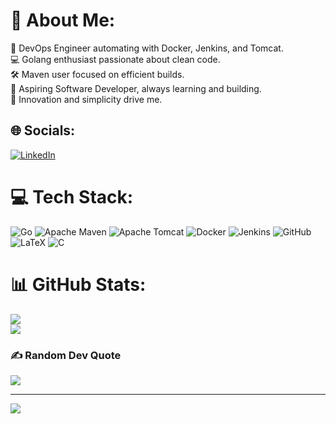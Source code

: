 # 💫 About Me:
 🚀 DevOps Engineer automating with Docker, Jenkins, and Tomcat.<br> 💻 Golang enthusiast passionate about clean code.<br> 🛠️ Maven user focused on efficient builds.<br> 🌱 Aspiring Software Developer, always learning and building.<br> 🎯 Innovation and simplicity drive me.


## 🌐 Socials:
[![LinkedIn](https://img.shields.io/badge/LinkedIn-%230077B5.svg?logo=linkedin&logoColor=white)](https://linkedin.com/in/https://www.linkedin.com/in/sourav-salampuria-b5473b254/) 

# 💻 Tech Stack:
![Go](https://img.shields.io/badge/go-%2300ADD8.svg?style=flat-square&logo=go&logoColor=white) ![Apache Maven](https://img.shields.io/badge/Apache%20Maven-C71A36?style=flat-square&logo=Apache%20Maven&logoColor=white) ![Apache Tomcat](https://img.shields.io/badge/apache%20tomcat-%23F8DC75.svg?style=flat-square&logo=apache-tomcat&logoColor=black) ![Docker](https://img.shields.io/badge/docker-%230db7ed.svg?style=flat-square&logo=docker&logoColor=white) ![Jenkins](https://img.shields.io/badge/jenkins-%232C5263.svg?style=flat-square&logo=jenkins&logoColor=white) ![GitHub](https://img.shields.io/badge/github-%23121011.svg?style=flat-square&logo=github&logoColor=white) ![LaTeX](https://img.shields.io/badge/latex-%23008080.svg?style=flat-square&logo=latex&logoColor=white) ![C](https://img.shields.io/badge/c-%2300599C.svg?style=flat-square&logo=c&logoColor=white)
# 📊 GitHub Stats:
![](https://github-readme-stats.vercel.app/api?username=sour16o4&theme=tokyonight&hide_border=false&include_all_commits=false&count_private=false)<br/>
![](https://github-readme-streak-stats.herokuapp.com/?user=sour16o4&theme=tokyonight&hide_border=false)<br/>

### ✍️ Random Dev Quote
![](https://quotes-github-readme.vercel.app/api?type=horizontal&theme=tokyonight)

---
[![](https://visitcount.itsvg.in/api?id=sour16o4&icon=2&color=1)](https://visitcount.itsvg.in)

<!-- Proudly created with GPRM ( https://gprm.itsvg.in ) -->
